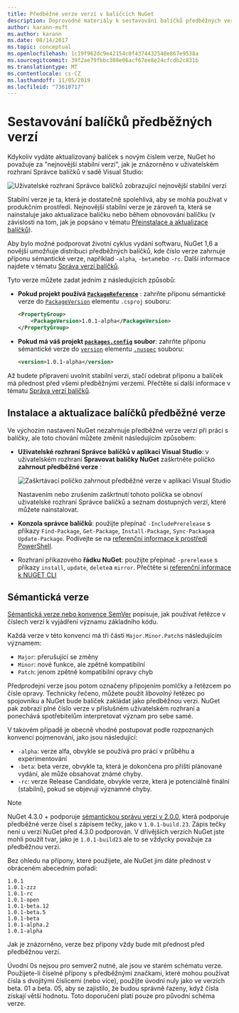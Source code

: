 ```yaml
---
title: Předběžné verze verzí v balíčcích NuGet
description: Doprovodné materiály k sestavování balíčků předběžných verzí
author: karann-msft
ms.author: karann
ms.date: 08/14/2017
ms.topic: conceptual
ms.openlocfilehash: 1c19f962dc9e42154c0f4374432548e867e9538a
ms.sourcegitcommit: 39f2ae79fbbc308e06acf67ee8e24cfcdb2c831b
ms.translationtype: MT
ms.contentlocale: cs-CZ
ms.lasthandoff: 11/05/2019
ms.locfileid: "73610717"
---
```

# <a name="building-pre-release-packages"></a>Sestavování balíčků předběžných verzí

Kdykoliv vydáte aktualizovaný balíček s novým číslem verze, NuGet ho považuje za "nejnovější stabilní verzi", jak je znázorněno v uživatelském rozhraní Správce balíčků v sadě Visual Studio:

![Uživatelské rozhraní Správce balíčků zobrazující nejnovější stabilní verzi](media/Prerelease_01-LatestStable.png)

Stabilní verze je ta, která je dostatečně spolehlivá, aby se mohla používat v produkčním prostředí. Nejnovější stabilní verze je zároveň ta, která se nainstaluje jako aktualizace balíčku nebo během obnovování balíčku (v závislosti na tom, jak je popsáno v tématu [Přeinstalace a aktualizace balíčků](../consume-packages/reinstalling-and-updating-packages.md)).

Aby bylo možné podporovat životní cyklus vydání softwaru, NuGet 1,6 a novější umožňuje distribuci předběžných balíčků, kde číslo verze zahrnuje příponu sémantické verze, například `-alpha`, `-beta`nebo `-rc`. Další informace najdete v tématu [Správa verzí balíčků](../concepts/package-versioning.md#pre-release-versions).

Tyto verze můžete zadat jedním z následujících způsobů:

- **Pokud projekt používá [`PackageReference`](../consume-packages/package-references-in-project-files.md)** : zahrňte příponu sémantické verze do [`PackageVersion`](/dotnet/core/tools/csproj.md#packageversion) elementu `.csproj` souboru:

    ```xml
    <PropertyGroup>
        <PackageVersion>1.0.1-alpha</PackageVersion>
    </PropertyGroup>
    ```

- **Pokud má váš projekt [`packages.config`](../reference/packages-config.md) soubor**: zahrňte příponu sémantické verze do [`version`](../reference/nuspec.md#version) elementu [`.nuspec`](../reference/nuspec.md) souboru:

    ```xml
    <version>1.0.1-alpha</version>
    ```

Až budete připraveni uvolnit stabilní verzi, stačí odebrat příponu a balíček má přednost před všemi předběžnými verzemi. Přečtěte si další informace v tématu [Správa verzí balíčků](../concepts/package-versioning.md#pre-release-versions).

## <a name="installing-and-updating-pre-release-packages"></a>Instalace a aktualizace balíčků předběžné verze

Ve výchozím nastavení NuGet nezahrnuje předběžné verze verzí při práci s balíčky, ale toto chování můžete změnit následujícím způsobem:

- **Uživatelské rozhraní Správce balíčků v aplikaci Visual Studio**: v uživatelském rozhraní **Spravovat balíčky NuGet** zaškrtněte políčko **zahrnout předběžné verze** :

    ![Zaškrtávací políčko zahrnout předběžné verze v aplikaci Visual Studio](media/Prerelease_02-CheckPrerelease.png)

    Nastavením nebo zrušením zaškrtnutí tohoto políčka se obnoví uživatelské rozhraní Správce balíčků a seznam dostupných verzí, které můžete nainstalovat.

- **Konzola správce balíčků**: použijte přepínač `-IncludePrerelease` s příkazy `Find-Package`, `Get-Package`, `Install-Package`, `Sync-Package`a `Update-Package`. Podívejte se na [referenční informace k prostředí PowerShell](../reference/powershell-reference.md).

- Rozhraní příkazového **řádku NuGet**: použijte přepínač `-prerelease` s příkazy `install`, `update`, `delete`a `mirror`. Přečtěte si [referenční informace k NUGET CLI](../reference/nuget-exe-cli-reference.md)

## <a name="semantic-versioning"></a>Sémantická verze

[Sémantická verze nebo konvence SemVer](https://semver.org/spec/v1.0.0.html) popisuje, jak používat řetězce v číslech verzí k vyjádření významu základního kódu.

Každá verze v této konvenci má tři části `Major.Minor.Patch`s následujícím významem:

- `Major`: přerušující se změny
- `Minor`: nové funkce, ale zpětně kompatibilní
- `Patch`: jenom zpětně kompatibilní opravy chyb

Předprodejní verze jsou potom označeny připojením pomlčky a řetězcem po čísle opravy. Technicky řečeno, můžete použít *libovolný* řetězec po spojovníku a NuGet bude balíček zakládat jako předběžnou verzi. NuGet pak zobrazí plné číslo verze v příslušném uživatelském rozhraní a ponechává spotřebitelům interpretovat význam pro sebe samé.

V takovém případě je obecně vhodné postupovat podle rozpoznaných konvencí pojmenování, jako jsou následující:

- `-alpha`: verze alfa, obvykle se používá pro práci v průběhu a experimentování
- `-beta`: beta verze, obvykle ta, která je dokončena pro příští plánované vydání, ale může obsahovat známé chyby.
- `-rc`: verze Release Candidate, obvykle verze, která je potenciálně finální (stabilní), pokud se objevují významné chyby.

> [!Note]
> NuGet 4.3.0 + podporuje [sémantickou správu verzí v 2.0.0](https://semver.org/spec/v2.0.0.html), která podporuje předběžné verze čísel s zápisem tečky, jako v `1.0.1-build.23`. Zápis tečky není u verzí NuGet před 4.3.0 podporován. V dřívějších verzích NuGet jste mohli použít tvar, jako je `1.0.1-build23` ale to se vždycky považuje za předběžnou verzi.

Bez ohledu na přípony, které použijete, ale NuGet jim dáte přednost v obráceném abecedním pořadí:

    1.0.1
    1.0.1-zzz
    1.0.1-rc
    1.0.1-open
    1.0.1-beta.12
    1.0.1-beta.5
    1.0.1-beta
    1.0.1-alpha.2
    1.0.1-alpha

Jak je znázorněno, verze bez přípony vždy bude mít přednost před předběžnou verzí.

Úvodní 0s nejsou pro semver2 nutné, ale jsou ve starém schématu verze. Použijete-li číselné přípony s předběžnými značkami, které mohou používat čísla s dvojitými číslicemi (nebo více), použijte úvodní nuly jako ve verzích beta. 01 a beta. 05, aby se zajistilo, že budou správně řazeny, když čísla získají větší hodnotu. Toto doporučení platí pouze pro původní schéma verze.
